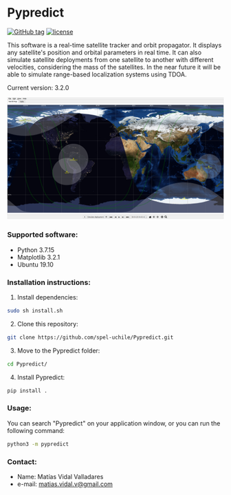 # Pypredict

[![GitHub tag](https://img.shields.io/github/tag/spel-uchile/Pypredict.svg)](https://github.com/spel-uchile/Pypredict/releases)
[![license](https://img.shields.io/github/license/spel-uchile/Pypredict)](https://www.gnu.org/licenses/gpl-3.0.en.html)

This software is a real-time satellite tracker and orbit propagator. It displays any satellite's position and orbital parameters in real time. It can also simulate satellite deployments from one satellite to another with different velocities, considering the mass of the satellites. In the near future it will be able to simulate range-based localization systems using TDOA.

Current version: 3.2.0

![](pypredict/img/Screenshot.png)

### Supported software:

* Python 3.7.15
* Matplotlib 3.2.1
* Ubuntu 19.10

### Installation instructions:

1. Install dependencies:
```bash
sudo sh install.sh
```
2. Clone this repository:
```bash
git clone https://github.com/spel-uchile/Pypredict.git
```
3. Move to the Pypredict folder:
```bash
cd Pypredict/
```
4. Install Pypredict:
```bash
pip install .
```

### Usage:

You can search "Pypredict" on your application window, or you can run the following command:
```bash
python3 -m pypredict
```

### Contact:

* Name: Matías Vidal Valladares
* e-mail: matias.vidal.v@gmail.com
